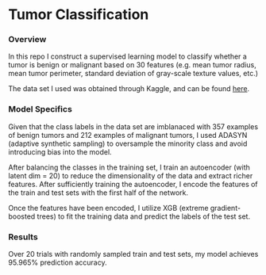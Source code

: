 # Tumor Classification

### Overview

In this repo I construct a supervised learning model to classify whether a tumor is benign or malignant based on 30 features (e.g. mean tumor radius, mean tumor perimeter, standard deviation of gray-scale texture values, etc.)

The data set I used was obtained through Kaggle, and can be found [here](https://www.kaggle.com/uciml/breast-cancer-wisconsin-data).

### Model Specifics

Given that the class labels in the data set are imblanaced with 357 examples of benign tumors and 212 examples of malignant tumors, I used ADASYN (adaptive synthetic sampling) to oversample the minority class and avoid introducing bias into the model.

After balancing the classes in the training set, I train an autoencoder (with latent dim = 20) to reduce the dimensionality of the data and extract richer features. After sufficiently training the autoencoder, I encode the features of the train and test sets with the first half of the network.

Once the features have been encoded, I utilize XGB (extreme gradient-boosted trees) to fit the training data and predict the labels of the test set.

### Results

Over 20 trials with randomly sampled train and test sets, my model achieves 95.965% prediction accuracy.